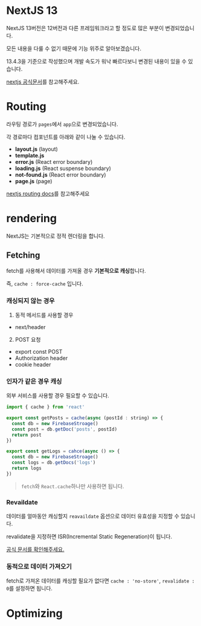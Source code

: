 # NextJS 13


NextJS 13버전은 12버전과 다른 프레임워크라고 할 정도로 많은 부분이 변경되었습니다.



모든 내용을 다룰 수 없기 때문에 기능 위주로 알아보겠습니다.

13.4.3을 기준으로 작성했으며 개발 속도가 워낙 빠르다보니 변경된 내용이 있을 수 있습니다.

[nextjs 공식문서](https://nextjs.org/docs)를 참고해주세요.

# Routing

라우팅 경로가 `pages`에서 `app`으로 변경되었습니다.

각 경로마다 컴포넌트를 아래와 같이 나눌 수 있습니다.

- **layout.js** (layout)
- **template.js**
- **error.js** (React error boundary)
- **loading.js** (React suspense boundary)
- **not-found.js** (React error boundary)
- **page.js** (page)

[nextjs routing docs](https://nextjs.org/docs/app/building-your-application/routing)를 참고해주세요

# rendering

NextJS는 기본적으로 정적 렌더링을 합니다.


## Fetching

fetch를 사용해서 데이터를 가져올 경우 **기본적으로 캐싱**합니다.

즉, `cache : force-cache` 입니다.

### 캐싱되지 않는 경우 

1. 동적 메서드를 사용할 경우
  - next/header
2. POST 요청
  - export const POST
  - Authorization header
  - cookie header

### 인자가 같은 경우 캐싱

외부 서비스를 사용할 경우 필요할 수 있습니다.

```js
import { cache } from 'react'

export const getPosts = cache(async (postId : string) => {
  const db = new FirebaseStroage()
  const post = db.getDoc('posts', postId)
  return post
})

export const getLogs = cahce(async () => {
  const db = new FirebaseStroage()
  const logs = db.getDocs('logs')
  return logs
})
```
> `fetch`와 `React.cache`하나만 사용하면 됩니다.

### Revaildate

데이터를 얼마동안 캐싱할지 `reavaildate` 옵션으로 데이터 유효성을 지정할 수 있습니다.

revalidate을 지정하면 ISR(Incremental Static Regeneration)이 됩니다.

[공식 문서를 확인해주세요.](https://nextjs.org/docs/app/building-your-application/data-fetching/revalidating)

### 동적으로 데이터 가져오기

fetch로 가져온 데이터를 캐싱할 필요가 없다면
`cache : 'no-store'`, `revalidate : 0`를 설정하면 됩니다.



# Optimizing




